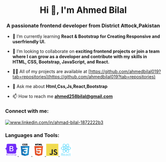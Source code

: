 <h1 align="center">Hi 👋, I'm Ahmed Bilal</h1>
<h3 align="center">A passionate frontend developer from District Attock,Pakistan</h3>

- 🌱 I’m currently learning **React & Bootstrap for Creating Responsive and userfriendly UI.**

- 👯 I’m looking to collaborate on **exciting frontend projects or join a team where I can grow as a developer and contribute with my skills in HTML, CSS, Bootstrap, JavaScript, and React.**

- 👨‍💻 All of my projects are available at [https://github.com/ahmedbilal019?tab=repositories](https://github.com/ahmedbilal019?tab=repositories)

- 💬 Ask me about **Html,Css,Js,React,Bootstrap**

- 📫 How to reach me **ahmed258bilal@gmail.com**

<h3 align="left">Connect with me:</h3>
<p align="left">
<a href="https://linkedin.com/in/www.linkedin.com/in/ahmad-bilal-1872222b3" target=""><img align="center" src="https://raw.githubusercontent.com/rahuldkjain/github-profile-readme-generator/master/src/images/icons/Social/linked-in-alt.svg" alt="www.linkedin.com/in/ahmad-bilal-1872222b3" height="30" width="40" /></a>
</p>

<h3 align="left">Languages and Tools:</h3>
<p align="left"> <a href="https://getbootstrap.com" target="_blank" rel="noreferrer"> <img src="https://raw.githubusercontent.com/devicons/devicon/master/icons/bootstrap/bootstrap-plain-wordmark.svg" alt="bootstrap" width="40" height="40"/> </a> <a href="https://www.w3schools.com/css/" target="_blank" rel="noreferrer"> <img src="https://raw.githubusercontent.com/devicons/devicon/master/icons/css3/css3-original-wordmark.svg" alt="css3" width="40" height="40"/> </a> <a href="https://www.w3.org/html/" target="_blank" rel="noreferrer"> <img src="https://raw.githubusercontent.com/devicons/devicon/master/icons/html5/html5-original-wordmark.svg" alt="html5" width="40" height="40"/> </a> <a href="https://developer.mozilla.org/en-US/docs/Web/JavaScript" target="_blank" rel="noreferrer"> <img src="https://raw.githubusercontent.com/devicons/devicon/master/icons/javascript/javascript-original.svg" alt="javascript" width="40" height="40"/> </a> <a href="https://reactjs.org/" target="_blank" rel="noreferrer"> <img src="https://raw.githubusercontent.com/devicons/devicon/master/icons/react/react-original-wordmark.svg" alt="react" width="40" height="40"/> </a> </p>
